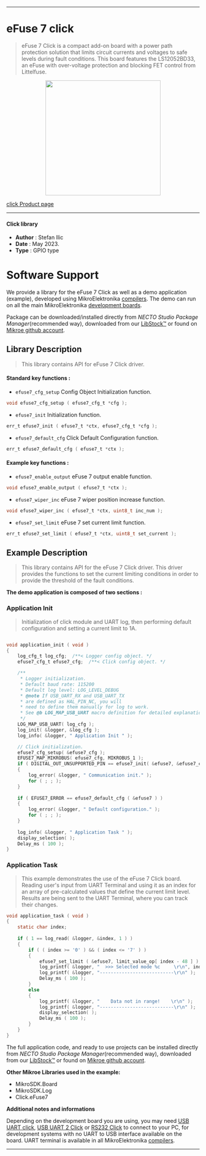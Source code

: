 
---
# eFuse 7 click

> eFuse 7 Click is a compact add-on board with a power path protection solution that limits circuit currents and voltages to safe levels during fault conditions. This board features the LS12052BD33, an eFuse with over-voltage protection and blocking FET control from Littelfuse. 

<p align="center">
  <img src="https://download.mikroe.com/images/click_for_ide/efuse7_click.png" height=300px>
</p>

[click Product page](https://www.mikroe.com/efuse-7-click)

---


#### Click library

- **Author**        : Stefan Ilic
- **Date**          : May 2023.
- **Type**          : GPIO type


# Software Support

We provide a library for the eFuse 7 Click
as well as a demo application (example), developed using MikroElektronika
[compilers](https://www.mikroe.com/necto-studio).
The demo can run on all the main MikroElektronika [development boards](https://www.mikroe.com/development-boards).

Package can be downloaded/installed directly from *NECTO Studio Package Manager*(recommended way), downloaded from our [LibStock&trade;](https://libstock.mikroe.com) or found on [Mikroe github account](https://github.com/MikroElektronika/mikrosdk_click_v2/tree/master/clicks).

## Library Description

> This library contains API for eFuse 7 Click driver.

#### Standard key functions :

- `efuse7_cfg_setup` Config Object Initialization function.
```c
void efuse7_cfg_setup ( efuse7_cfg_t *cfg );
```

- `efuse7_init` Initialization function.
```c
err_t efuse7_init ( efuse7_t *ctx, efuse7_cfg_t *cfg );
```

- `efuse7_default_cfg` Click Default Configuration function.
```c
err_t efuse7_default_cfg ( efuse7_t *ctx );
```

#### Example key functions :

- `efuse7_enable_output` eFuse 7 output enable function.
```c
void efuse7_enable_output ( efuse7_t *ctx );
```

- `efuse7_wiper_inc` eFuse 7 wiper position increase function.
```c
void efuse7_wiper_inc ( efuse7_t *ctx, uint8_t inc_num );
```

- `efuse7_set_limit` eFuse 7 set current limit function.
```c
err_t efuse7_set_limit ( efuse7_t *ctx, uint8_t set_current );
```

## Example Description

> This library contains API for the eFuse 7 Click driver.
  This driver provides the functions to set the current limiting conditions 
  in order to provide the threshold of the fault conditions.

**The demo application is composed of two sections :**

### Application Init

> Initialization of click module and UART log, then performing default 
  configuration and setting a current limit to 1A.

```c

void application_init ( void ) 
{
    log_cfg_t log_cfg;  /**< Logger config object. */
    efuse7_cfg_t efuse7_cfg;  /**< Click config object. */

    /** 
     * Logger initialization.
     * Default baud rate: 115200
     * Default log level: LOG_LEVEL_DEBUG
     * @note If USB_UART_RX and USB_UART_TX 
     * are defined as HAL_PIN_NC, you will 
     * need to define them manually for log to work. 
     * See @b LOG_MAP_USB_UART macro definition for detailed explanation.
     */
    LOG_MAP_USB_UART( log_cfg );
    log_init( &logger, &log_cfg );
    log_info( &logger, " Application Init " );

    // Click initialization.
    efuse7_cfg_setup( &efuse7_cfg );
    EFUSE7_MAP_MIKROBUS( efuse7_cfg, MIKROBUS_1 );
    if ( DIGITAL_OUT_UNSUPPORTED_PIN == efuse7_init( &efuse7, &efuse7_cfg ) ) 
    {
        log_error( &logger, " Communication init." );
        for ( ; ; );
    }
    
    if ( EFUSE7_ERROR == efuse7_default_cfg ( &efuse7 ) )
    {
        log_error( &logger, " Default configuration." );
        for ( ; ; );
    }
    
    log_info( &logger, " Application Task " );
    display_selection( );
    Delay_ms ( 100 );
}

```

### Application Task

> This example demonstrates the use of the eFuse 7 Click board.
  Reading user's input from UART Terminal and using it as an index 
  for an array of pre-calculated values that define the current limit level.
  Results are being sent to the UART Terminal, where you can track their changes.

```c
void application_task ( void ) 
{
    static char index;
    
    if ( 1 == log_read( &logger, &index, 1 ) ) 
    {
        if ( ( index >= '0' ) && ( index <= '7' ) ) 
        {
            efuse7_set_limit ( &efuse7, limit_value_op[ index - 48 ] );
            log_printf( &logger, "  >>> Selected mode %c     \r\n", index );
            log_printf( &logger, "---------------------------\r\n" );
            Delay_ms ( 100 );
        }
        else 
        { 
            log_printf( &logger, "    Data not in range!    \r\n" );
            log_printf( &logger, "---------------------------\r\n" );
            display_selection( );
            Delay_ms ( 100 );
        }
    }
}
```

The full application code, and ready to use projects can be installed directly from *NECTO Studio Package Manager*(recommended way), downloaded from our [LibStock&trade;](https://libstock.mikroe.com) or found on [Mikroe github account](https://github.com/MikroElektronika/mikrosdk_click_v2/tree/master/clicks).

**Other Mikroe Libraries used in the example:**

- MikroSDK.Board
- MikroSDK.Log
- Click.eFuse7

**Additional notes and informations**

Depending on the development board you are using, you may need
[USB UART click](https://www.mikroe.com/usb-uart-click),
[USB UART 2 Click](https://www.mikroe.com/usb-uart-2-click) or
[RS232 Click](https://www.mikroe.com/rs232-click) to connect to your PC, for
development systems with no UART to USB interface available on the board. UART
terminal is available in all MikroElektronika
[compilers](https://shop.mikroe.com/compilers).

---
